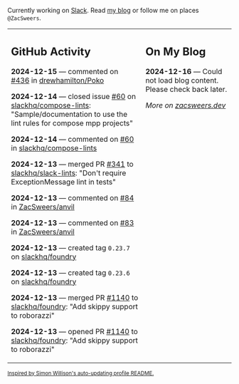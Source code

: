 Currently working on [Slack](https://slack.com/). Read [my blog](https://zacsweers.dev/) or follow me on places `@ZacSweers`.

<table><tr><td valign="top" width="60%">

## GitHub Activity
<!-- githubActivity starts -->
**2024-12-15** — commented on [#436](https://github.com/drewhamilton/Poko/issues/436#issuecomment-2544189088) in [drewhamilton/Poko](https://github.com/drewhamilton/Poko)

**2024-12-14** — closed issue [#60](https://github.com/slackhq/compose-lints/issues/60) on [slackhq/compose-lints](https://github.com/slackhq/compose-lints): "Sample/documentation to use the lint rules for compose mpp projects"

**2024-12-14** — commented on [#60](https://github.com/slackhq/compose-lints/issues/60#issuecomment-2543080110) in [slackhq/compose-lints](https://github.com/slackhq/compose-lints)

**2024-12-13** — merged PR [#341](https://github.com/slackhq/slack-lints/pull/341) to [slackhq/slack-lints](https://github.com/slackhq/slack-lints): "Don't require ExceptionMessage lint in tests"

**2024-12-13** — commented on [#84](https://github.com/ZacSweers/anvil/issues/84#issuecomment-2542184564) in [ZacSweers/anvil](https://github.com/ZacSweers/anvil)

**2024-12-13** — commented on [#83](https://github.com/ZacSweers/anvil/pull/83#issuecomment-2542178118) in [ZacSweers/anvil](https://github.com/ZacSweers/anvil)

**2024-12-13** — created tag `0.23.7` on [slackhq/foundry](https://github.com/slackhq/foundry)

**2024-12-13** — created tag `0.23.6` on [slackhq/foundry](https://github.com/slackhq/foundry)

**2024-12-13** — merged PR [#1140](https://github.com/slackhq/foundry/pull/1140) to [slackhq/foundry](https://github.com/slackhq/foundry): "Add skippy support to roborazzi"

**2024-12-13** — opened PR [#1140](https://github.com/slackhq/foundry/pull/1140) to [slackhq/foundry](https://github.com/slackhq/foundry): "Add skippy support to roborazzi"
<!-- githubActivity ends -->
</td><td valign="top" width="40%">

## On My Blog
<!-- blog starts -->
**2024-12-16** — Could not load blog content. Please check back later.
<!-- blog ends -->
_More on [zacsweers.dev](https://zacsweers.dev/)_
</td></tr></table>

<sub><a href="https://simonwillison.net/2020/Jul/10/self-updating-profile-readme/">Inspired by Simon Willison's auto-updating profile README.</a></sub>